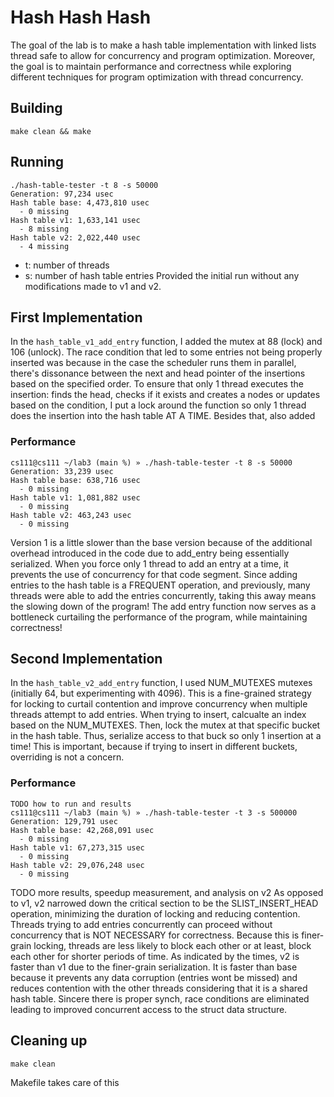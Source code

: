 # Hash Hash Hash
The goal of the lab is to make a hash table implementation with linked lists thread safe to allow for concurrency and program optimization. Moreover, the goal is to maintain performance and correctness while exploring different techniques for program optimization with thread concurrency.

## Building
```shell
make clean && make
```

## Running
```shell
./hash-table-tester -t 8 -s 50000
Generation: 97,234 usec
Hash table base: 4,473,810 usec
  - 0 missing
Hash table v1: 1,633,141 usec
  - 8 missing
Hash table v2: 2,022,440 usec
  - 4 missing
```
- t: number of threads
- s: number of hash table entries
Provided the initial run without any modifications made to v1 and v2.

## First Implementation
In the `hash_table_v1_add_entry` function, I added the mutex at 88 (lock) and 106 (unlock). The race condition that led to some entries not being properly inserted was because in the case the scheduler runs them in parallel, there's dissonance between the next and head pointer of the insertions based on the specified order. To ensure that only 1 thread executes the insertion: finds the head, checks if it exists and creates a nodes or updates based on the condition, I put a lock around the function so only 1 thread does the insertion into the hash table AT A TIME. 
Besides that, also added 

### Performance
```shell
cs111@cs111 ~/lab3 (main %) » ./hash-table-tester -t 8 -s 50000
Generation: 33,239 usec
Hash table base: 638,716 usec
  - 0 missing
Hash table v1: 1,081,882 usec
  - 0 missing
Hash table v2: 463,243 usec
  - 0 missing

```
Version 1 is a little slower than the base version because of the additional overhead introduced in the code due to add_entry being essentially serialized. When you force only 1 thread to add an entry at a time, it prevents the use of concurrency for that code segment. Since adding entries to the hash table is a FREQUENT operation, and previously, many threads were able to add the entries concurrently, taking this away means the slowing down of the program! The add entry function now serves as a bottleneck curtailing the performance of the program, while maintaining correctness!

## Second Implementation
In the `hash_table_v2_add_entry` function, I used NUM_MUTEXES mutexes (initially 64, but experimenting with 4096). This is a fine-grained strategy for locking to curtail contention and improve concurrency when multiple threads attempt to add entries. When trying to insert, calcualte an index based on the NUM_MUTEXES. Then, lock the mutex at that specific bucket in the hash table. Thus, serialize access to that buck so only 1 insertion at a time! This is important, because if trying to insert in different buckets, overriding is not a concern. 

### Performance
```shell
TODO how to run and results
cs111@cs111 ~/lab3 (main %) » ./hash-table-tester -t 3 -s 500000
Generation: 129,791 usec
Hash table base: 42,268,091 usec
  - 0 missing
Hash table v1: 67,273,315 usec
  - 0 missing
Hash table v2: 29,076,248 usec
  - 0 missing

```

TODO more results, speedup measurement, and analysis on v2
As opposed to v1, v2 narrowed down the critical section to be the SLIST_INSERT_HEAD operation, minimizing the duration of locking and reducing contention. Threads trying to add entries concurrently can proceed without concurrency that is NOT NECESSARY for correctness. Because this is finer-grain locking, threads are less likely to block each other or at least, block each other for shorter periods of time.
As indicated by the times, v2 is faster than v1 due to the finer-grain serialization.
It is faster than base because it prevents any data corruption (entries wont be missed) and reduces contention with the other threads considering that it is a shared hash table. Sincere there is proper synch, race conditions are eliminated leading to improved concurrent access to the struct data structure.

## Cleaning up
```shell
make clean
```
Makefile takes care of this